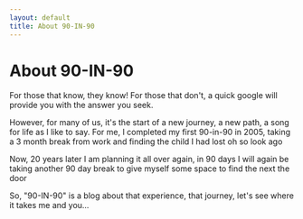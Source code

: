 ```yaml
---
layout: default
title: About 90-IN-90
---
```


<div class="post">
<h1 class="pageTitle">About 90-IN-90</h1>
<pclass="intro"><span class="dropcap">F</span>or those that know, they know! For those that don't, a quick google will provide you with the answer you seek.</p>
<p>However, for many of us, it's the start of a new journey, a new path, a song for life as I like to say. For me, I completed my first 90-in-90 in 2005, taking a 3 month break from work and finding the child I had lost oh so look ago</p>
<p>Now, 20 years later I am planning it all over again, in 90 days I will again be taking another 90 day break to give myself some space to find the next the door</p>
<p>So, "90-IN-90" is a blog about that experience, that journey, let's see where it takes me and you...</p>
</div>
